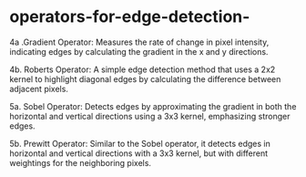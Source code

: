 # operators-for-edge-detection-
4a .Gradient Operator:
Measures the rate of change in pixel intensity, indicating edges by calculating the gradient in the x and y directions.

4b. Roberts Operator:
A simple edge detection method that uses a 2x2 kernel to highlight diagonal edges by calculating the difference between adjacent pixels.

5a. Sobel Operator:
Detects edges by approximating the gradient in both the horizontal and vertical directions using a 3x3 kernel, emphasizing stronger edges.

5b. Prewitt Operator:
Similar to the Sobel operator, it detects edges in horizontal and vertical directions with a 3x3 kernel, but with different weightings for the neighboring pixels.
